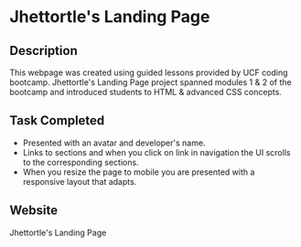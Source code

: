 # Jhettortle's Landing Page

## Description
This webpage was created using guided lessons provided by UCF coding bootcamp. Jhettortle's Landing Page project spanned modules 1 & 2 of the bootcamp and introduced students to HTML & advanced CSS concepts.


## Task Completed 
* Presented with an avatar and developer's name.
* Links to sections and when you click on link in navigation the UI scrolls to the corresponding sections.
* When you resize the page to mobile you are presented with a responsive layout that adapts.


## Website
<a herf="https://jhettortle.github.io/Jhettortles-Landing-Page/"> Jhettortle's Landing Page</a>








